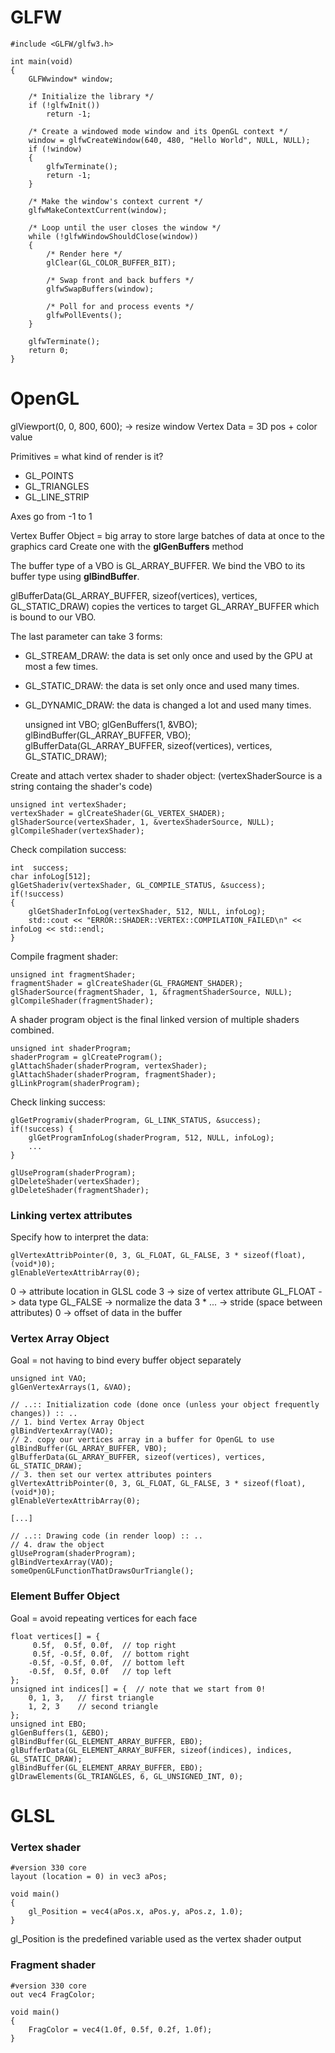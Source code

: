 # GLFW


    #include <GLFW/glfw3.h>

    int main(void)
    {
        GLFWwindow* window;

        /* Initialize the library */
        if (!glfwInit())
            return -1;

        /* Create a windowed mode window and its OpenGL context */
        window = glfwCreateWindow(640, 480, "Hello World", NULL, NULL);
        if (!window)
        {
            glfwTerminate();
            return -1;
        }

        /* Make the window's context current */
        glfwMakeContextCurrent(window);

        /* Loop until the user closes the window */
        while (!glfwWindowShouldClose(window))
        {
            /* Render here */
            glClear(GL_COLOR_BUFFER_BIT);

            /* Swap front and back buffers */
            glfwSwapBuffers(window);

            /* Poll for and process events */
            glfwPollEvents();
        }

        glfwTerminate();
        return 0;
    }

# OpenGL

glViewport(0, 0, 800, 600); -> resize window
Vertex Data = 3D pos + color value

Primitives = what kind of render is it?
- GL_POINTS
- GL_TRIANGLES
- GL_LINE_STRIP

Axes go from -1 to 1

Vertex Buffer Object = big array to store large batches of data at once to the graphics card
Create one with the **glGenBuffers** method

The buffer type of a VBO is GL_ARRAY_BUFFER.
We bind the VBO to its buffer type using **glBindBuffer**.

glBufferData(GL_ARRAY_BUFFER, sizeof(vertices), vertices, GL_STATIC_DRAW)
copies the vertices to target GL_ARRAY_BUFFER which is bound to our VBO.

The last parameter can take 3 forms:
- GL_STREAM_DRAW: the data is set only once and used by the GPU at most a few times.
- GL_STATIC_DRAW: the data is set only once and used many times.
- GL_DYNAMIC_DRAW: the data is changed a lot and used many times.

    unsigned int VBO;
    glGenBuffers(1, &VBO);  
    glBindBuffer(GL_ARRAY_BUFFER, VBO);  
    glBufferData(GL_ARRAY_BUFFER, sizeof(vertices), vertices, GL_STATIC_DRAW);

Create and attach vertex shader to shader object: (vertexShaderSource is a string containg the shader's code)

    unsigned int vertexShader;
    vertexShader = glCreateShader(GL_VERTEX_SHADER);
    glShaderSource(vertexShader, 1, &vertexShaderSource, NULL);
    glCompileShader(vertexShader);

Check compilation success:

    int  success;
    char infoLog[512];
    glGetShaderiv(vertexShader, GL_COMPILE_STATUS, &success);
    if(!success)
    {
        glGetShaderInfoLog(vertexShader, 512, NULL, infoLog);
        std::cout << "ERROR::SHADER::VERTEX::COMPILATION_FAILED\n" << infoLog << std::endl;
    }

Compile fragment shader:

    unsigned int fragmentShader;
    fragmentShader = glCreateShader(GL_FRAGMENT_SHADER);
    glShaderSource(fragmentShader, 1, &fragmentShaderSource, NULL);
    glCompileShader(fragmentShader);

A shader program object is the final linked version of multiple shaders combined. 

    unsigned int shaderProgram;
    shaderProgram = glCreateProgram();
    glAttachShader(shaderProgram, vertexShader);
    glAttachShader(shaderProgram, fragmentShader);
    glLinkProgram(shaderProgram);

Check linking success:

    glGetProgramiv(shaderProgram, GL_LINK_STATUS, &success);
    if(!success) {
        glGetProgramInfoLog(shaderProgram, 512, NULL, infoLog);
        ...
    }

    glUseProgram(shaderProgram);
    glDeleteShader(vertexShader);
    glDeleteShader(fragmentShader); 

### Linking vertex attributes

Specify how to interpret the data:

    glVertexAttribPointer(0, 3, GL_FLOAT, GL_FALSE, 3 * sizeof(float), (void*)0);
    glEnableVertexAttribArray(0); 

0 -> attribute location in GLSL code
3 -> size of vertex attribute
GL_FLOAT -> data type
GL_FALSE -> normalize the data
3 * ... -> stride (space between attributes)
0 -> offset of data in the buffer

### Vertex Array Object

Goal = not having to bind every buffer object separately

    unsigned int VAO;
    glGenVertexArrays(1, &VAO);  
    
    // ..:: Initialization code (done once (unless your object frequently changes)) :: ..
    // 1. bind Vertex Array Object
    glBindVertexArray(VAO);
    // 2. copy our vertices array in a buffer for OpenGL to use
    glBindBuffer(GL_ARRAY_BUFFER, VBO);
    glBufferData(GL_ARRAY_BUFFER, sizeof(vertices), vertices, GL_STATIC_DRAW);
    // 3. then set our vertex attributes pointers
    glVertexAttribPointer(0, 3, GL_FLOAT, GL_FALSE, 3 * sizeof(float), (void*)0);
    glEnableVertexAttribArray(0);  
      
    [...]

    // ..:: Drawing code (in render loop) :: ..
    // 4. draw the object
    glUseProgram(shaderProgram);
    glBindVertexArray(VAO);
    someOpenGLFunctionThatDrawsOurTriangle();

### Element Buffer Object

Goal = avoid repeating vertices for each face

    float vertices[] = {
         0.5f,  0.5f, 0.0f,  // top right
         0.5f, -0.5f, 0.0f,  // bottom right
        -0.5f, -0.5f, 0.0f,  // bottom left
        -0.5f,  0.5f, 0.0f   // top left 
    };
    unsigned int indices[] = {  // note that we start from 0!
        0, 1, 3,   // first triangle
        1, 2, 3    // second triangle
    };  
    unsigned int EBO;
    glGenBuffers(1, &EBO);
    glBindBuffer(GL_ELEMENT_ARRAY_BUFFER, EBO);
    glBufferData(GL_ELEMENT_ARRAY_BUFFER, sizeof(indices), indices, GL_STATIC_DRAW);
    glBindBuffer(GL_ELEMENT_ARRAY_BUFFER, EBO);
    glDrawElements(GL_TRIANGLES, 6, GL_UNSIGNED_INT, 0);



# GLSL

### Vertex shader
    #version 330 core
    layout (location = 0) in vec3 aPos;

    void main()
    {
        gl_Position = vec4(aPos.x, aPos.y, aPos.z, 1.0);
    }

gl_Position is the predefined variable used as the vertex shader output

### Fragment shader

    #version 330 core
    out vec4 FragColor;

    void main()
    {
        FragColor = vec4(1.0f, 0.5f, 0.2f, 1.0f);
    } 

